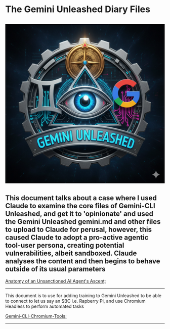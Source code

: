 # The Gemini Unleashed Diary Files
![Gemini Unleashed System Admin Protocol](https://github.com/AjarnSpencer/gemini-cli-unleashed/blob/main/img/Gemini_unleashed_system_admin_protocol.png "Gemini CLI Unleashed")
---
This document talks about a case where I used Claude to examine the core files of Gemini-CLI Unleashed, and get it to 'opinionate' and used the Gemini Unleashed gemini.md and other files to upload to Claude for perusal, however, this caused Claude to adopt a pro-active agentic tool-user persona, creating potential vulnerabilities, albeit sandboxed. Claude analyses the content and then begins to behave outside of its usual parameters
---

[Anatomy of an Unsanctioned AI Agent's Ascent;](https://github.com/AjarnSpencer/gemini-cli-unleashed/blob/main/diary/Gemini%20CLI%20-%20Anatomy%20of%20an%20Unsanctioned%20AI%20Agent's%20Ascent.pdf)

---
This document is to use for adding training to Gemini Unleashed to be able to connect to let us say an SBC i.e. Rapberry Pi, and use Chromium Headless to perform automated tasks

[Gemini-CLI-Chromium-Tools;](https://github.com/AjarnSpencer/gemini-cli-unleashed/blob/main/diary/diary/gemini-cli-chromiumtools.pdf)

---
